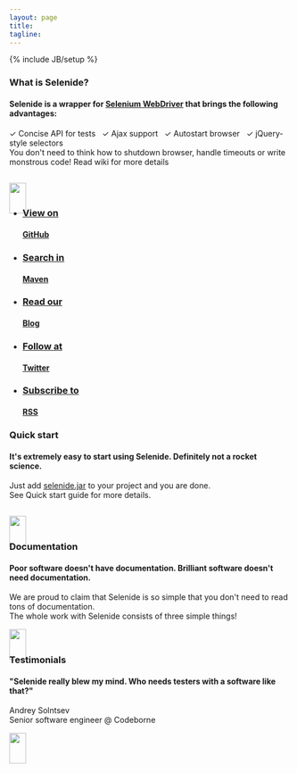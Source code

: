 ```yaml
---
layout: page
title:
tagline:
---
```

{% include JB/setup %}

<div class="short wiki">
<div class="wrapper-color-content">

<h3>What is Selenide?</h3>
<h4>Selenide is a wrapper for <a href="http://docs.seleniumhq.org/projects/webdriver/" target="_blank">Selenium WebDriver</a> that brings the following advantages:</h4>

✓ Concise API for tests&nbsp;&nbsp;
✓ Ajax support&nbsp;&nbsp;
✓ Autostart browser&nbsp;&nbsp;
✓ jQuery-style selectors<br>
You don't need to think how to shutdown browser, handle timeouts or write monstrous code! Read wiki for more details<br>

<a href="https://github.com/codeborne/selenide/wiki" target="_blank"> <img style="margin-top: 15px; margin-bottom: -33px" src="{{ BASE_PATH }}/images/arrow-down.png" width="30" height="55" border="0"/> </a>
</div></div>



<div class="quicklinks">
<div class="wrapper-color-content">
<ul class="gray-boxes">
  <li><a href="https://github.com/codeborne/selenide" target="_blank"><span class="ql"><h3>View on</h3> <strong><h4>GitHub</h4></strong></span></a></li>
  <li><a href="http://search.maven.org/#search%7Cgav%7C1%7Cg%3A%22com.codeborne%22%20AND%20a%3A%22selenide%22" target="_blank"><span class="ql"><h3>Search in</h3> <strong><h4>Maven</h4></strong></span></a></li>
  <li><a href="{{ BASE_PATH }}/archive.html"><span class="ql"><h3>Read our</h3> <strong><h4>Blog</h4></strong></span></a></li>
  <li><a href="http://twitter.com/jselenide" target="_blank"><span class="ql"><h3>Follow at</h3><strong><h4>Twitter</h4></strong></span></a></li>
  <li><a href="{{ BASE_PATH }}/rss.xml"><span class="ql"><h3>Subscribe to</h3><strong><h4>RSS</h4></strong></span></a></li>
</ul>
</div>
</div>

<div class="short howto">
<div class="wrapper-color-content">

<h3>Quick start</h3>
<h4>It's extremely easy to start using Selenide. Definitely not a rocket science.</h4>

Just add <a href="http://search.maven.org/remotecontent?filepath=com/codeborne/selenide/2.3/selenide-2.3.jar">selenide.jar</a> to your project and you are done.<br>
See Quick start guide for more details.<br>

<a href="{{ BASE_PATH }}/quick-start.html"> <img style="margin-top: 15px; margin-bottom: -33px" src="{{ BASE_PATH }}/images/arrow-down.png" width="30" height="55" border="0"/> </a>
</div></div>

<div class="short docs">
<div class="wrapper-color-content">

<h3>Documentation</h3>
<h4>Poor software <span class="bold">doesn't have</span> documentation.
Brilliant software <span class="bold">doesn't need</span> documentation.</h4>

We are proud to claim that Selenide is so simple that you don't need to read tons of documentation.<br/>
The whole work with Selenide consists of three simple things! <br>
<a href="selenide.org"> <img style="margin-top: 15px; margin-bottom: -33px" src="{{ BASE_PATH }}/images/arrow-down.png" width="30" height="55" border="0"/> </a>
</div></div>

<div class="short testimonials">
<div class="wrapper-color-content">

<h3>Testimonials</h3>
<h4>"Selenide really blew my mind. Who needs testers with a software like that?"</h4>

Andrey Solntsev<br/>
Senior software engineer @ Codeborne<br>
<a href="{{ BASE_PATH }}/users.html"> <img style="margin-top: 15px; margin-bottom: -33px" src="{{ BASE_PATH }}/images/arrow-down.png" width="30" height="55" border="0"/> </a>
</div></div>

